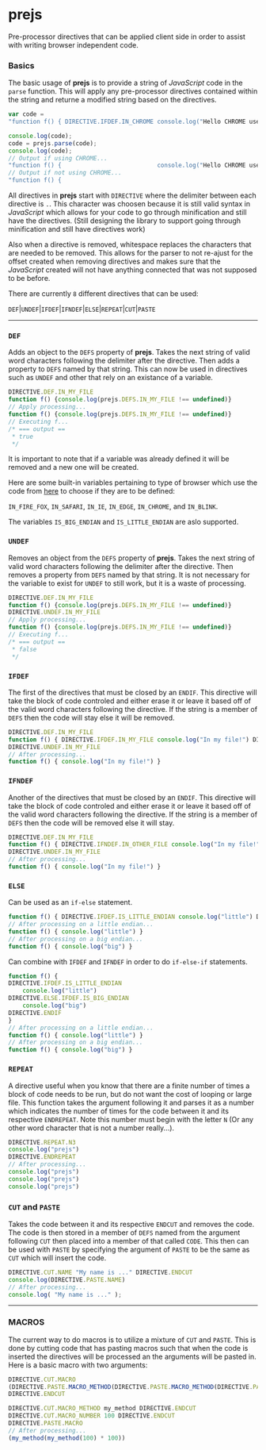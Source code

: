 # prejs
Pre-processor directives that can be applied client side in order to assist with writing browser independent code.

### Basics

The basic usage of __prejs__ is to provide a string of _JavaScript_ code in the `parse` function.
This will apply any pre-processor directives contained within the string and returne a modified string based on the directives.

```js
var code =
"function f() { DIRECTIVE.IFDEF.IN_CHROME console.log("Hello CHROME user!") DIRECTIVE.ELSE console.log("Why no CHROME?") DIRECTIVE.ENDIF }"

console.log(code);
code = prejs.parse(code);
console.log(code);
// Output if using CHROME...
"function f() {                           console.log("Hello CHROME user!")                                                              }"
// Output if not using CHROME...
"function f() {                                                                            console.log("Why no CHROME?")                 }"
```

All directives in __prejs__ start with `DIRECTIVE` where the delimiter between each directive is `.`.
This character was choosen because it is still valid syntax in _JavaScript_ which allows for 
your code to go through minification and still have the directives. (Still designing the library to support
going through minification and still have directives work)

Also when a directive is removed, whitespace replaces the characters that are needed to be removed.
This allows for the parser to not re-ajust for the offset created when removing directives and
makes sure that the _JavaScript_ created will not have anything connected that was not supposed to be before.

There are currently `8` different directives that can be used:

`DEF`|`UNDEF`|`IFDEF`|`IFNDEF`|`ELSE`|`REPEAT`|`CUT`|`PASTE`

---

### `DEF`

Adds an object to the `DEFS` property of __prejs__. Takes the next string of valid word characters following the delimiter after
the directive. Then adds a property to `DEFS` named by that string. This can now be used in directives such as `UNDEF`
and other that rely on an existance of a variable.

```js
DIRECTIVE.DEF.IN_MY_FILE
function f() {console.log(prejs.DEFS.IN_MY_FILE !== undefined)}
// Apply processing...
function f() {console.log(prejs.DEFS.IN_MY_FILE !== undefined)}
// Executing f...
/* === output ==
 * true
 */
```

It is important to note that if a variable was already defined it will be removed and a new one will be created.

Here are some built-in variables pertaining to type of browser which use the code from
[here](http://stackoverflow.com/questions/9847580/how-to-detect-safari-chrome-ie-firefox-and-opera-browser)
to choose if they are to be defined:

`IN_FIRE_FOX`, `IN_SAFARI`, `IN_IE`, `IN_EDGE`, `IN_CHROME`, and `IN_BLINK`.

The variables `IS_BIG_ENDIAN` and `IS_LITTLE_ENDIAN` are aslo supported.

### `UNDEF`

Removes an object from the `DEFS` property of __prejs__. Takes the next string of valid word characters following the delimiter after
the directive. Then removes a property from `DEFS` named by that string. It is not necessary for the variable to
exist for `UNDEF` to still work, but it is a waste of processing.

```js
DIRECTIVE.DEF.IN_MY_FILE
function f() {console.log(prejs.DEFS.IN_MY_FILE !== undefined)}
DIRECTIVE.UNDEF.IN_MY_FILE
// Apply processing...
function f() {console.log(prejs.DEFS.IN_MY_FILE !== undefined)}
// Executing f...
/* === output ==
 * false
 */
```

### `IFDEF`

The first of the directives that must be closed by an `ENDIF`. This directive will take the block of code controled
and either erase it or leave it based off of the valid word characters following the directive. If the string is
a member of `DEFS` then the code will stay else it will be removed.

```js
DIRECTIVE.DEF.IN_MY_FILE
function f() { DIRECTIVE.IFDEF.IN_MY_FILE console.log("In my file!") DIRECTIVE.ENDIF }
DIRECTIVE.UNDEF.IN_MY_FILE
// After processing...
function f() { console.log("In my file!") }
```

### `IFNDEF`

Another of the directives that must be closed by an `ENDIF`. This directive will take the block of code controled
and either erase it or leave it based off of the valid word characters following the directive. If the string is
a member of `DEFS` then the code will be removed else it will stay.

```js
DIRECTIVE.DEF.IN_MY_FILE
function f() { DIRECTIVE.IFNDEF.IN_OTHER_FILE console.log("In my file!") DIRECTIVE.ENDIF }
DIRECTIVE.UNDEF.IN_MY_FILE
// After processing...
function f() { console.log("In my file!") }
```

### `ELSE`

Can be used as an `if-else` statement.

```js
function f() { DIRECTIVE.IFDEF.IS_LITTLE_ENDIAN console.log("little") DIRECTIVE.ELSE console.log("big") DIRECTIVE.ENDIF }
// After processing on a little endian...
function f() { console.log("little") }
// After processing on a big endian...
function f() { console.log("big") }
```

Can combine with `IFDEF` and `IFNDEF` in order to do `if-else-if` statements.

```js
function f() {
DIRECTIVE.IFDEF.IS_LITTLE_ENDIAN
    console.log("little")
DIRECTIVE.ELSE.IFDEF.IS_BIG_ENDIAN
    console.log("big")
DIRECTIVE.ENDIF
}
// After processing on a little endian...
function f() { console.log("little") }
// After processing on a big endian...
function f() { console.log("big") }
```

### `REPEAT`

A directive useful when you know that there are a finite number of times a block of code needs to be run, but do
not want the cost of looping or large file. This function takes the argument following it and parses it as a
number which indicates the number of times for the code between it and its respective `ENDREPEAT`. Note this number
must begin with the letter `N` (Or any other word character that is not a number really...).

```js
DIRECTIVE.REPEAT.N3
console.log("prejs")
DIRECTIVE.ENDREPEAT
// After processing...
console.log("prejs")
console.log("prejs")
console.log("prejs")
```

### `CUT` and `PASTE`

Takes the code between it and its respective `ENDCUT` and removes the code. The code is then stored in a member of `DEFS` 
named from the argument following `CUT` then placed into a member of that called `CODE`. This then can be used with `PASTE`
by specifying the argument of `PASTE` to be the same as `CUT` which will insert the code.

```js
DIRECTIVE.CUT.NAME "My name is ..." DIRECTIVE.ENDCUT
console.log(DIRECTIVE.PASTE.NAME)
// After processing...
console.log( "My name is ..." );
```

---

### MACROS

The current way to do macros is to utilize a mixture of `CUT` and `PASTE`. This is done by cutting code that has
pasting macros such that when the code is inserted the directives will be processed an the arguments will be pasted in.
Here is a basic macro with two arguments:

```js
DIRECTIVE.CUT.MACRO
(DIRECTIVE.PASTE.MACRO_METHOD(DIRECTIVE.PASTE.MACRO_METHOD(DIRECTIVE.PASTE.MACRO_NUMBER) * DIRECTIVE.PASTE.MACRO_NUMBER))
DIRECTIVE.ENDCUT

DIRECTIVE.CUT.MACRO_METHOD my_method DIRECTIVE.ENDCUT
DIRECTIVE.CUT.MACRO_NUMBER 100 DIRECTIVE.ENDCUT
DIRECTIVE.PASTE.MACRO
// After processing...
(my_method(my_method(100) * 100))
```
